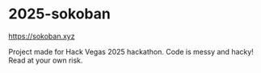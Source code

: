 # 2025-sokoban

https://sokoban.xyz

Project made for Hack Vegas 2025 hackathon. Code is messy and hacky! Read at your own risk.

